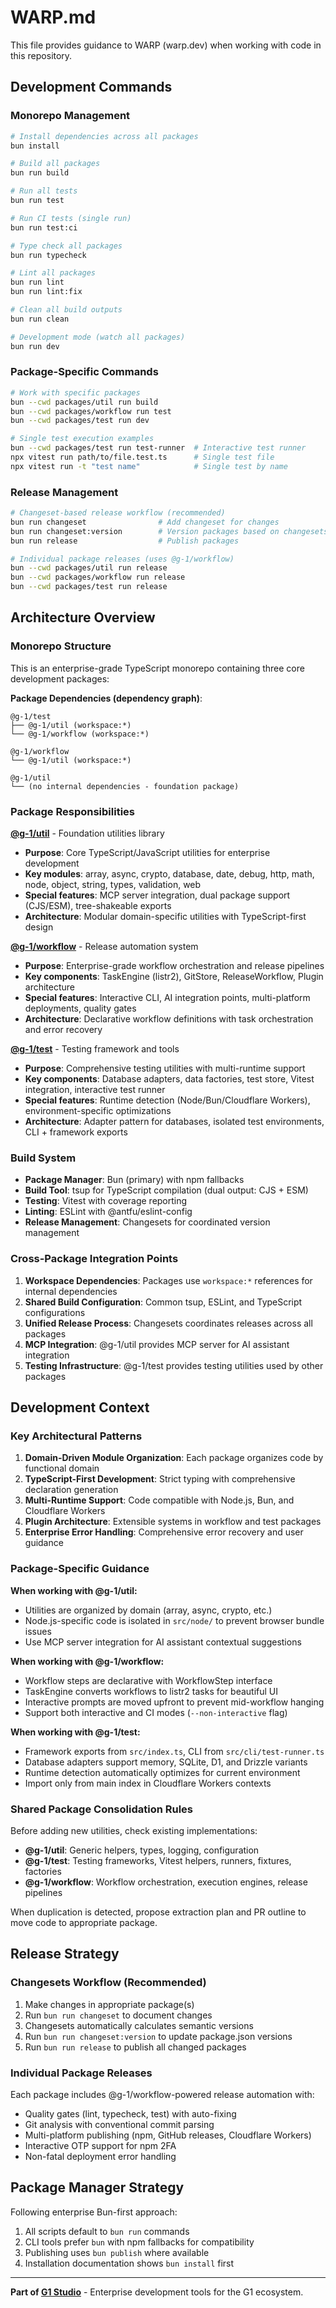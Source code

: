 # WARP.md

This file provides guidance to WARP (warp.dev) when working with code in this repository.

## Development Commands

### Monorepo Management
```bash
# Install dependencies across all packages
bun install

# Build all packages
bun run build

# Run all tests
bun run test

# Run CI tests (single run)
bun run test:ci

# Type check all packages
bun run typecheck

# Lint all packages
bun run lint
bun run lint:fix

# Clean all build outputs
bun run clean

# Development mode (watch all packages)
bun run dev
```

### Package-Specific Commands
```bash
# Work with specific packages
bun --cwd packages/util run build
bun --cwd packages/workflow run test
bun --cwd packages/test run dev

# Single test execution examples
bun --cwd packages/test run test-runner  # Interactive test runner
npx vitest run path/to/file.test.ts      # Single test file
npx vitest run -t "test name"            # Single test by name
```

### Release Management
```bash
# Changeset-based release workflow (recommended)
bun run changeset                # Add changeset for changes
bun run changeset:version        # Version packages based on changesets
bun run release                  # Publish packages

# Individual package releases (uses @g-1/workflow)
bun --cwd packages/util run release
bun --cwd packages/workflow run release
bun --cwd packages/test run release
```

## Architecture Overview

### Monorepo Structure
This is an enterprise-grade TypeScript monorepo containing three core development packages:

**Package Dependencies (dependency graph)**:
```
@g-1/test
├── @g-1/util (workspace:*)
└── @g-1/workflow (workspace:*)

@g-1/workflow  
└── @g-1/util (workspace:*)

@g-1/util
└── (no internal dependencies - foundation package)
```

### Package Responsibilities

**[@g-1/util](./packages/util/)** - Foundation utilities library
- **Purpose**: Core TypeScript/JavaScript utilities for enterprise development
- **Key modules**: array, async, crypto, database, date, debug, http, math, node, object, string, types, validation, web
- **Special features**: MCP server integration, dual package support (CJS/ESM), tree-shakeable exports
- **Architecture**: Modular domain-specific utilities with TypeScript-first design

**[@g-1/workflow](./packages/workflow/)** - Release automation system  
- **Purpose**: Enterprise-grade workflow orchestration and release pipelines
- **Key components**: TaskEngine (listr2), GitStore, ReleaseWorkflow, Plugin architecture
- **Special features**: Interactive CLI, AI integration points, multi-platform deployments, quality gates
- **Architecture**: Declarative workflow definitions with task orchestration and error recovery

**[@g-1/test](./packages/test/)** - Testing framework and tools
- **Purpose**: Comprehensive testing utilities with multi-runtime support  
- **Key components**: Database adapters, data factories, test store, Vitest integration, interactive test runner
- **Special features**: Runtime detection (Node/Bun/Cloudflare Workers), environment-specific optimizations
- **Architecture**: Adapter pattern for databases, isolated test environments, CLI + framework exports

### Build System
- **Package Manager**: Bun (primary) with npm fallbacks
- **Build Tool**: tsup for TypeScript compilation (dual output: CJS + ESM)
- **Testing**: Vitest with coverage reporting
- **Linting**: ESLint with @antfu/eslint-config
- **Release Management**: Changesets for coordinated version management

### Cross-Package Integration Points
1. **Workspace Dependencies**: Packages use `workspace:*` references for internal dependencies
2. **Shared Build Configuration**: Common tsup, ESLint, and TypeScript configurations
3. **Unified Release Process**: Changesets coordinates releases across all packages
4. **MCP Integration**: @g-1/util provides MCP server for AI assistant integration
5. **Testing Infrastructure**: @g-1/test provides testing utilities used by other packages

## Development Context

### Key Architectural Patterns
1. **Domain-Driven Module Organization**: Each package organizes code by functional domain
2. **TypeScript-First Development**: Strict typing with comprehensive declaration generation  
3. **Multi-Runtime Support**: Code compatible with Node.js, Bun, and Cloudflare Workers
4. **Plugin Architecture**: Extensible systems in workflow and test packages
5. **Enterprise Error Handling**: Comprehensive error recovery and user guidance

### Package-Specific Guidance

**When working with @g-1/util:**
- Utilities are organized by domain (array, async, crypto, etc.)
- Node.js-specific code is isolated in `src/node/` to prevent browser bundle issues
- Use MCP server integration for AI assistant contextual suggestions

**When working with @g-1/workflow:**
- Workflow steps are declarative with WorkflowStep interface
- TaskEngine converts workflows to listr2 tasks for beautiful UI
- Interactive prompts are moved upfront to prevent mid-workflow hanging
- Support both interactive and CI modes (`--non-interactive` flag)

**When working with @g-1/test:**
- Framework exports from `src/index.ts`, CLI from `src/cli/test-runner.ts`  
- Database adapters support memory, SQLite, D1, and Drizzle variants
- Runtime detection automatically optimizes for current environment
- Import only from main index in Cloudflare Workers contexts

### Shared Package Consolidation Rules
Before adding new utilities, check existing implementations:
- **@g-1/util**: Generic helpers, types, logging, configuration
- **@g-1/test**: Testing frameworks, Vitest helpers, runners, fixtures, factories  
- **@g-1/workflow**: Workflow orchestration, execution engines, release pipelines

When duplication is detected, propose extraction plan and PR outline to move code to appropriate package.

## Release Strategy

### Changesets Workflow (Recommended)
1. Make changes in appropriate package(s)
2. Run `bun run changeset` to document changes
3. Changesets automatically calculates semantic versions
4. Run `bun run changeset:version` to update package.json versions
5. Run `bun run release` to publish all changed packages

### Individual Package Releases  
Each package includes @g-1/workflow-powered release automation with:
- Quality gates (lint, typecheck, test) with auto-fixing
- Git analysis with conventional commit parsing
- Multi-platform publishing (npm, GitHub releases, Cloudflare Workers)
- Interactive OTP support for npm 2FA
- Non-fatal deployment error handling

## Package Manager Strategy
Following enterprise Bun-first approach:
1. All scripts default to `bun run` commands
2. CLI tools prefer `bun` with npm fallbacks for compatibility  
3. Publishing uses `bun publish` where available
4. Installation documentation shows `bun install` first

---

**Part of [G1 Studio](../README.md)** - Enterprise development tools for the G1 ecosystem.